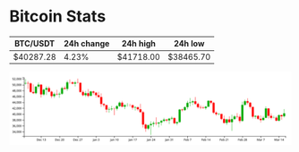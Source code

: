# Bitcoin Stats

BTC/USDT|24h change|24h high|24h low|
|---|---|---|---|
|$40287.28|4.23%|$41718.00|$38465.70|

<img src="./chart.svg">
